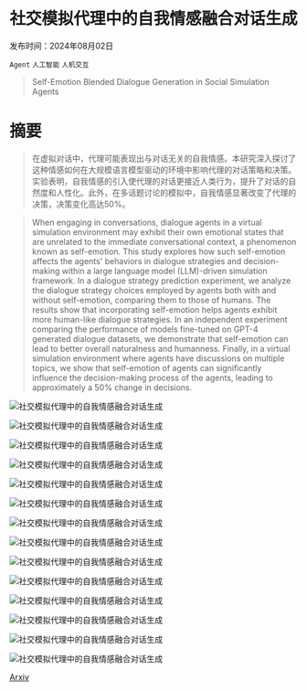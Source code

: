 # 社交模拟代理中的自我情感融合对话生成

发布时间：2024年08月02日

`Agent` `人工智能` `人机交互`

> Self-Emotion Blended Dialogue Generation in Social Simulation Agents

# 摘要

> 在虚拟对话中，代理可能表现出与对话无关的自我情感。本研究深入探讨了这种情感如何在大规模语言模型驱动的环境中影响代理的对话策略和决策。实验表明，自我情感的引入使代理的对话更接近人类行为，提升了对话的自然度和人性化。此外，在多话题讨论的模拟中，自我情感显著改变了代理的决策，决策变化高达50%。

> When engaging in conversations, dialogue agents in a virtual simulation environment may exhibit their own emotional states that are unrelated to the immediate conversational context, a phenomenon known as self-emotion. This study explores how such self-emotion affects the agents' behaviors in dialogue strategies and decision-making within a large language model (LLM)-driven simulation framework. In a dialogue strategy prediction experiment, we analyze the dialogue strategy choices employed by agents both with and without self-emotion, comparing them to those of humans. The results show that incorporating self-emotion helps agents exhibit more human-like dialogue strategies. In an independent experiment comparing the performance of models fine-tuned on GPT-4 generated dialogue datasets, we demonstrate that self-emotion can lead to better overall naturalness and humanness. Finally, in a virtual simulation environment where agents have discussions on multiple topics, we show that self-emotion of agents can significantly influence the decision-making process of the agents, leading to approximately a 50% change in decisions.

![社交模拟代理中的自我情感融合对话生成](../../../paper_images/2408.01633/x1.png)

![社交模拟代理中的自我情感融合对话生成](../../../paper_images/2408.01633/x2.png)

![社交模拟代理中的自我情感融合对话生成](../../../paper_images/2408.01633/x3.png)

![社交模拟代理中的自我情感融合对话生成](../../../paper_images/2408.01633/x4.png)

![社交模拟代理中的自我情感融合对话生成](../../../paper_images/2408.01633/x5.png)

![社交模拟代理中的自我情感融合对话生成](../../../paper_images/2408.01633/x6.png)

![社交模拟代理中的自我情感融合对话生成](../../../paper_images/2408.01633/x7.png)

![社交模拟代理中的自我情感融合对话生成](../../../paper_images/2408.01633/x8.png)

![社交模拟代理中的自我情感融合对话生成](../../../paper_images/2408.01633/x9.png)

![社交模拟代理中的自我情感融合对话生成](../../../paper_images/2408.01633/x10.png)

![社交模拟代理中的自我情感融合对话生成](../../../paper_images/2408.01633/x11.png)

![社交模拟代理中的自我情感融合对话生成](../../../paper_images/2408.01633/x12.png)

![社交模拟代理中的自我情感融合对话生成](../../../paper_images/2408.01633/x13.png)

![社交模拟代理中的自我情感融合对话生成](../../../paper_images/2408.01633/x14.png)

[Arxiv](https://arxiv.org/abs/2408.01633)